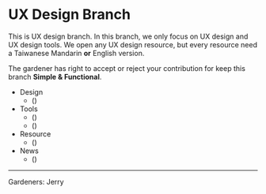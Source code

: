# UX Design Branch
This is UX design branch. In this branch, we only focus on UX design and UX design tools. We open any UX design resource, but every resource need a Taiwanese Mandarin __or__ English version.

The gardener has right to accept or reject your contribution for keep this branch __Simple & Functional__.

- Design
	- [](#)()
- Tools
	- [](#)()
	- [](#)()
- Resource
	- [](#)()
- News
	- [](#)()

---- 
Gardeners: Jerry
